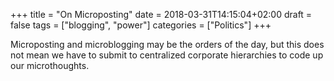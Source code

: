 +++
title = "On Microposting"
date = 2018-03-31T14:15:04+02:00
draft = false
tags = ["blogging", "power"]
categories = ["Politics"]
+++

Microposting and microblogging may be the orders of the day, but this does not mean we have to submit to centralized corporate hierarchies to code up our microthoughts.
